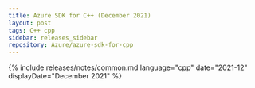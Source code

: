 ```yaml
---
title: Azure SDK for C++ (December 2021)
layout: post
tags: C++ cpp
sidebar: releases_sidebar
repository: Azure/azure-sdk-for-cpp
---
```

{% include releases/notes/common.md language="cpp" date="2021-12" displayDate="December 2021" %}